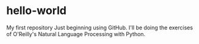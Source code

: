 # hello-world
My first repository
Just beginning using GitHub.
I'll be doing the exercises of O'Reilly's Natural Language Processing with Python.
